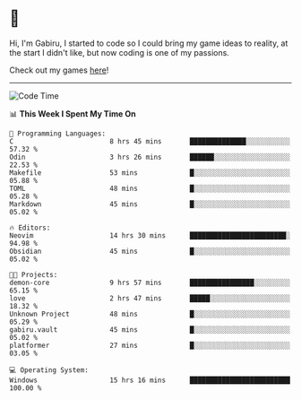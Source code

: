 # 🐀

Hi, I'm Gabiru, I started to code so I could bring my game ideas to reality, at the start I didn't like, but now coding is one of my passions.

Check out my games [here](https://gabiru.art/projetos/)!

---

<!--START_SECTION:waka-->
![Code Time](http://img.shields.io/badge/Code%20Time-486%20hrs%2038%20mins-blue)

📊 **This Week I Spent My Time On** 

```text
💬 Programming Languages: 
C                        8 hrs 45 mins       ██████████████░░░░░░░░░░░   57.32 % 
Odin                     3 hrs 26 mins       ██████░░░░░░░░░░░░░░░░░░░   22.53 % 
Makefile                 53 mins             █░░░░░░░░░░░░░░░░░░░░░░░░   05.88 % 
TOML                     48 mins             █░░░░░░░░░░░░░░░░░░░░░░░░   05.28 % 
Markdown                 45 mins             █░░░░░░░░░░░░░░░░░░░░░░░░   05.02 % 

🔥 Editors: 
Neovim                   14 hrs 30 mins      ████████████████████████░   94.98 % 
Obsidian                 45 mins             █░░░░░░░░░░░░░░░░░░░░░░░░   05.02 % 

🐱‍💻 Projects: 
demon-core               9 hrs 57 mins       ████████████████░░░░░░░░░   65.15 % 
love                     2 hrs 47 mins       █████░░░░░░░░░░░░░░░░░░░░   18.32 % 
Unknown Project          48 mins             █░░░░░░░░░░░░░░░░░░░░░░░░   05.29 % 
gabiru.vault             45 mins             █░░░░░░░░░░░░░░░░░░░░░░░░   05.02 % 
platformer               27 mins             █░░░░░░░░░░░░░░░░░░░░░░░░   03.05 % 

💻 Operating System: 
Windows                  15 hrs 16 mins      █████████████████████████   100.00 % 
```


<!--END_SECTION:waka-->
